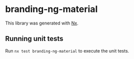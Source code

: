 # branding-ng-material

This library was generated with [Nx](https://nx.dev).

## Running unit tests

Run `nx test branding-ng-material` to execute the unit tests.
